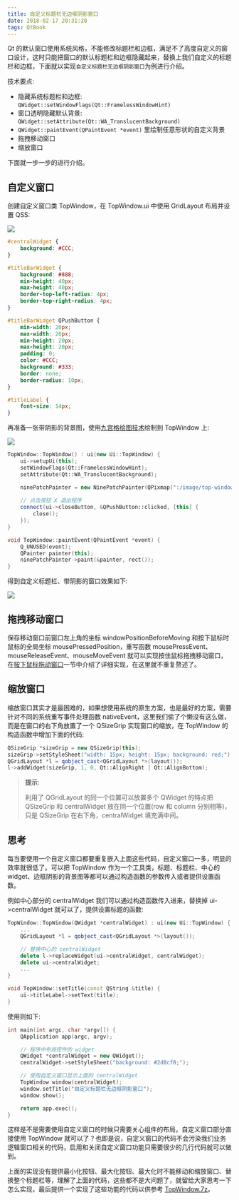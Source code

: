 ```yaml
---
title: 自定义标题栏无边框阴影窗口
date: 2018-02-17 20:31:20
tags: QtBook
---
```


Qt 的默认窗口使用系统风格，不能修改标题栏和边框，满足不了高度自定义的窗口设计，这时只能把窗口的默认标题栏和边框隐藏起来，替换上我们自定义的标题栏和边框，下面就以实现`自定义标题栏无边框阴影窗口`为例进行介绍。

技术要点:

* 隐藏系统标题栏和边框: `QWidget::setWindowFlags(Qt::FramelessWindowHint)`
* 窗口透明隐藏默认背景: `QWidget::setAttribute(Qt::WA_TranslucentBackground)`
* `QWidget::paintEvent(QPaintEvent *event)` 里绘制任意形状的自定义背景
* 拖拽移动窗口
* 缩放窗口

下面就一步一步的进行介绍。<!--more-->

## 自定义窗口

创建自定义窗口类 TopWindow，在 TopWindow.ui 中使用 GridLayout 布局并设置 QSS:

![](/img/qtbook/custom-widget/top-window-1.png)

```css
#centralWidget {
    background: #CCC;
}

#titleBarWidget {
    background: #888;
    min-height: 40px;
    max-height: 40px;
    border-top-left-radius: 4px;
    border-top-right-radius: 4px;
}

#titleBarWidget QPushButton {
    min-width: 20px;
    max-width: 20px;
    min-height: 20px;
    max-height: 20px;
    padding: 0;
    color: #CCC;
    background: #333;
    border: none;
    border-radius: 10px;
}

#titleLabel {
    font-size: 14px;
}
```

再准备一张带阴影的背景图，使用[九宫格绘图技术](/qtbook-paint-nine-patch-painter)绘制到 TopWindow 上:

![](/img/qtbook/custom-widget/top-window-shadow.png)

```cpp
TopWindow::TopWindow() : ui(new Ui::TopWindow) {
    ui->setupUi(this);
    setWindowFlags(Qt::FramelessWindowHint);
    setAttribute(Qt::WA_TranslucentBackground);

    ninePatchPainter = new NinePatchPainter(QPixmap(":/image/top-window/shadow.png"), 23, 12, 23, 33);
    
    // 点击按钮 X 退出程序
    connect(ui->closeButton, &QPushButton::clicked, [this] {
        close();
    });
}

void TopWindow::paintEvent(QPaintEvent *event) {
    Q_UNUSED(event);
    QPainter painter(this);
    ninePatchPainter->paint(&painter, rect());
}
```

得到自定义标题栏、带阴影的窗口效果如下:

![](/img/qtbook/custom-widget/top-window-2.png)

## 拖拽移动窗口

保存移动窗口前窗口左上角的坐标 windowPositionBeforeMoving 和按下鼠标时鼠标的全局坐标 mousePressedPosition，重写函数 mousePressEvent、mouseReleaseEvent、mouseMoveEvent 就可以实现按住鼠标拖拽移动窗口，在[按下鼠标拖动窗口](/qtbook-custom-widget-drag-to-move-window)一节中介绍了详细实现，在这里就不重复赘述了。

## 缩放窗口

缩放窗口其实才是最困难的，如果想使用系统的原生方案，也是最好的方案，需要针对不同的系统重写事件处理函数 nativeEvent，这里我们偷了个懒没有这么做，而是在窗口的右下角放置了一个 QSizeGrip 实现窗口的缩放，在 TopWindow 的构造函数中增加下面的代码:

```cpp
QSizeGrip *sizeGrip = new QSizeGrip(this);
sizeGrip->setStyleSheet("width: 15px; height: 15px; background: red;");
QGridLayout *l = qobject_cast<QGridLayout *>(layout());
l->addWidget(sizeGrip, 1, 0, Qt::AlignRight | Qt::AlignBottom);
```

> **提示:** 
>
> 利用了 QGridLayout 的同一个位置可以放置多个 QWidget 的特点把 QSizeGrip 和 centralWidget 放在同一个位置(row 和 column 分别相等)，只是 QSizeGrip 在右下角，centralWidget 填充满中间。

## 思考

每当要使用一个自定义窗口都要重复嵌入上面这些代码，自定义窗口一多，明显的效率就很低了。可以把 TopWindow 作为一个工具类，标题、标题栏、中心的 widget、边框阴影的背景图等都可以通过构造函数的参数传入或者提供设置函数。

例如中心部分的 centralWidget 我们可以通过构造函数传入进来，替换掉 ui->centralWidget 就可以了，提供设置标题的函数:

```cpp
TopWindow::TopWindow(QWidget *centralWidget) : ui(new Ui::TopWindow) {
    ...
    QGridLayout *l = qobject_cast<QGridLayout *>(layout());

    // 替换中心的 centralWidget
    delete l->replaceWidget(ui->centralWidget, centralWidget);
    delete ui->centralWidget;
    ...
}

void TopWindow::setTitle(const QString &title) {
    ui->titleLabel->setText(title);
}
```

使用则如下:

```cpp
int main(int argc, char *argv[]) {
    QApplication app(argc, argv);

    // 程序中布局控件的 widget
    QWidget *centralWidget = new QWidget();
    centralWidget->setStyleSheet("background: #2d8cf0;");

    // 使用自定义窗口显示上面的 centralWidget
    TopWindow window(centralWidget);
    window.setTitle("自定义标题栏无边框阴影窗口");
    window.show();

    return app.exec();
}
```

这样是不是需要使用自定义窗口的时候只需要关心组件的布局，自定义窗口部分直接使用 TopWindow 就可以了？也即是说，自定义窗口的代码不会污染我们业务逻辑窗口相关的代码，启用和关闭自定义窗口功能只需要很少的几行代码就可以做到。

上面的实现没有提供最小化按钮、最大化按钮、最大化时不能移动和缩放窗口、替换整个标题栏等，理解了上面的代码，这些都不是大问题了，就留给大家思考一下怎么实现，最后提供一个实现了这些功能的代码以供参考 [TopWindow.7z](/download/qtbook/widget/TopWindow.7z)。